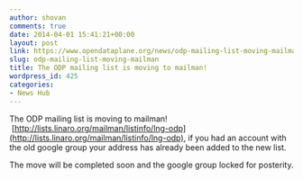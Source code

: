 ```yaml
---
author: shovan
comments: true
date: 2014-04-01 15:41:21+00:00
layout: post
link: https://www.opendataplane.org/news/odp-mailing-list-moving-mailman/
slug: odp-mailing-list-moving-mailman
title: The ODP mailing list is moving to mailman!
wordpress_id: 425
categories:
- News Hub
---
```


The ODP mailing list is moving to mailman!  [http://lists.linaro.org/mailman/listinfo/lng-odp](http://lists.linaro.org/mailman/listinfo/lng-odp), if you had an account with the old google group your address has already been added to the new list.

The move will be completed soon and the google group locked for posterity.
